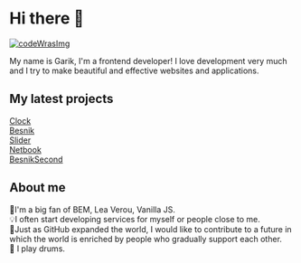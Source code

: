 <h1>Hi there 👋</h1 

<!--
**Garik9402/Garik9402** is a ✨ _special_ ✨ repository because its `README.md` (this file) appears on your GitHub prof
-->
<a href='https://www.codewars.com/users/Garik9402'>
 <img src='https://www.codewars.com/users/Garik9402/badges/large' alt='codeWrasImg'></img>
</a>
  
 <p>My name is Garik, I'm a frontend developer! I love development very much and I try to make beautiful and effective websites and applications.
 
 <h2>My latest projects</h2>
  <a href='https://github.com/Garik9402/Clock'>Clock</a><br />
  <a href='https://garik9402.github.io/Besnik/'>Besnik</a><br />
  <a href='https://github.com/Garik9402/slider-aplic'>Slider</a><br />
  <a href='https://garik9402.github.io/Netbook/'>Netbook</a><br />
  <a href='https://github.com/Garik9402/besnisSec'>BesnikSecond</a><br />

  <h2>About me</h2>
🤟I'm a big fan of BEM, Lea Verou, Vanilla JS.<br/> 
💡I often start developing services for myself or people close to me.<br/>
🌱Just as GitHub expanded the world, I would like to contribute to a future in which the world is enriched by people who gradually support each other.<br/>
🥁 I play drums.</p>
  

